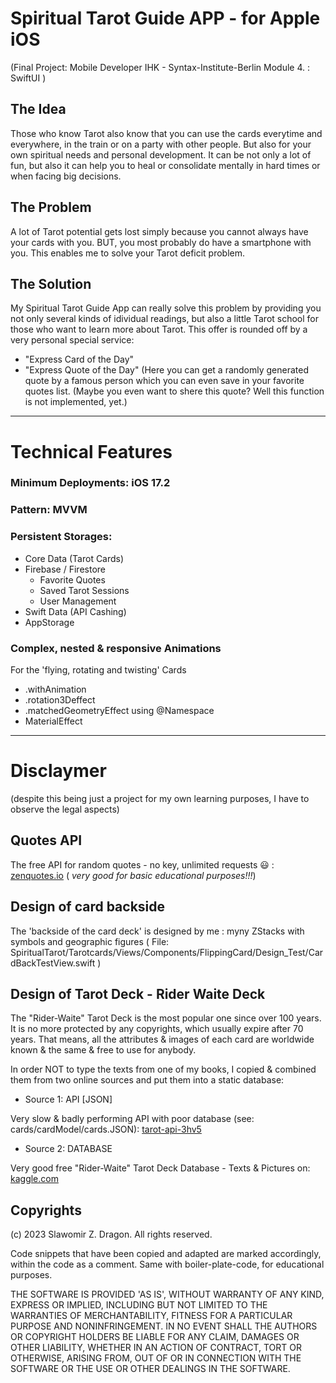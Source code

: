 # Spiritual Tarot Guide APP - for Apple iOS
(Final Project: Mobile Developer IHK - Syntax-Institute-Berlin 
 Module 4. : SwiftUI )

## The Idea
Those who know Tarot also know that you can use the cards everytime and everywhere, in the train or on a party with other people. 
But also for your own spiritual needs and personal development. 
It can be not only a lot of fun, but also it can help you to heal or consolidate mentally in hard times or when facing big decisions.
## The Problem
A lot of Tarot potential gets lost simply because you cannot always have your cards with you. 
BUT, you most probably do have a smartphone with you. 
This enables me to solve your Tarot deficit problem.
## The Solution
My Spiritual Tarot Guide App can really solve this problem by providing you not only several kinds of idividual readings, but also a little Tarot school for those who want to learn more about Tarot. 
This offer is rounded off by a very personal special service: 
* "Express Card of the Day" 
* "Express Quote of the Day"
  (Here you can get a randomly generated quote by a famous person which you can even save in your favorite quotes list. 
(Maybe you even want to shere this quote? Well this function is not implemented, yet.)

--------------------------------------------------------------------

# Technical Features
### Minimum Deployments: iOS 17.2

### Pattern: MVVM

### Persistent Storages: 
- Core Data (Tarot Cards)
- Firebase / Firestore
  * Favorite Quotes
  * Saved Tarot Sessions
  * User Management
- Swift Data (API Cashing)
- AppStorage

### Complex, nested & responsive Animations 
For the 'flying, rotating and twisting' Cards
- .withAnimation
- .rotation3Deffect
- .matchedGeometryEffect using @Namespace 
- MaterialEffect



--------------------------------------------------------------------

# Disclaymer
(despite this being just a project for my own learning purposes, I have to observe the legal aspects)

## Quotes API
The free API for random quotes - no key, unlimited requests :smiley: : [zenquotes.io](https://zenquotes.io/)
  ( *very good for basic educational purposes!!!*)

## Design of card backside
The 'backside of the card deck' is designed by me : myny ZStacks with symbols and geographic figures
( File: SpiritualTarot/Tarotcards/Views/Components/FlippingCard/Design_Test/CardBackTestView.swift )

## Design of Tarot Deck - Rider Waite Deck

The "Rider-Waite" Tarot Deck is the most popular one since over 100 years.
It is no more protected by any copyrights, which usually expire after 70 years.
That means, all the attributes & images of each card are worldwide known & the same & free to use for anybody.

In order NOT to type the texts from one of my books, I copied & combined them from two online sources and put them into a static database:

* Source 1: API [JSON]

Very slow & badly performing API with poor database (see: cards/cardModel/cards.JSON): [tarot-api-3hv5](https://tarot-api-3hv5.onrender.com/api/v1/cards) 

* Source 2: DATABASE

Very good free "Rider-Waite" Tarot Deck Database - Texts & Pictures on:  [kaggle.com](https://www.kaggle.com/datasets/lsind18/tarot-json?resource=)

## Copyrights
(c) 2023 Slawomir Z. Dragon. All rights reserved.

Code snippets that have been copied and adapted are marked accordingly, within the code as a comment. Same with boiler-plate-code, for educational purposes.

THE SOFTWARE IS PROVIDED 'AS IS', WITHOUT WARRANTY OF ANY KIND, EXPRESS OR IMPLIED, INCLUDING BUT NOT LIMITED TO THE WARRANTIES OF MERCHANTABILITY, FITNESS FOR A PARTICULAR PURPOSE AND NONINFRINGEMENT. IN NO EVENT SHALL THE AUTHORS OR COPYRIGHT HOLDERS BE LIABLE FOR ANY CLAIM, DAMAGES OR OTHER LIABILITY, WHETHER IN AN ACTION OF CONTRACT, TORT OR OTHERWISE, ARISING FROM, OUT OF OR IN CONNECTION WITH THE SOFTWARE OR THE USE OR OTHER DEALINGS IN THE SOFTWARE.
